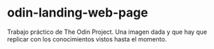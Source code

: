 # odin-landing-web-page
 Trabajo práctico de The Odin Project. Una imagen dada y que hay que replicar con los conocimientos vistos hasta el momento. 
